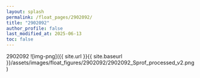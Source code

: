 ```yaml
---
layout: splash
permalink: /float_pages/2902092/
title: "2902092"
author_profile: false
last_modified_at: 2025-06-13
toc: false
---
```

 
2902092
![img-png]({{ site.url }}{{ site.baseurl }}/assets/images/float_figures/2902092/2902092_Sprof_processed_v2.png)